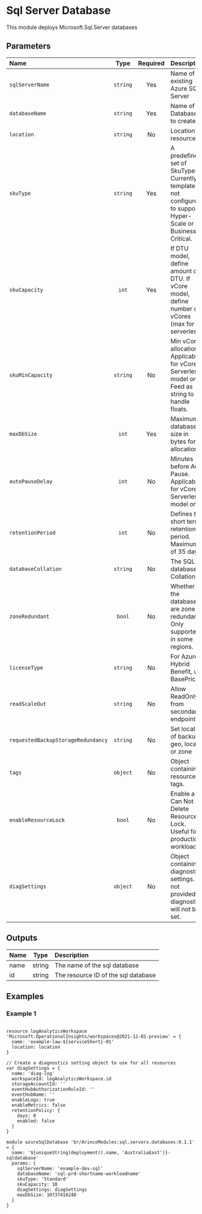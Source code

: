 # Sql Server Database

This module deploys Microsoft.Sql.Server databases

## Parameters

| Name                               | Type     | Required | Description                                                                                                  |
| :--------------------------------- | :------: | :------: | :----------------------------------------------------------------------------------------------------------- |
| `sqlServerName`                    | `string` | Yes      | Name of existing Azure SQL Server                                                                            |
| `databaseName`                     | `string` | Yes      | Name of Database to create                                                                                   |
| `location`                         | `string` | No       | Location of resource                                                                                         |
| `skuType`                          | `string` | Yes      | A predefined set of SkuTypes. Currently template not configured to support Hyper-Scale or Business Critical. |
| `skuCapacity`                      | `int`    | Yes      | If DTU model, define amount of DTU. If vCore model, define number of vCores (max for serverless)             |
| `skuMinCapacity`                   | `string` | No       | Min vCore allocation. Applicable for vCore Serverless model only. Feed as string to handle floats.           |
| `maxDbSize`                        | `int`    | Yes      | Maximum database size in bytes for allocation.                                                               |
| `autoPauseDelay`                   | `int`    | No       | Minutes before Auto Pause. Applicable for vCore Serverless model only                                        |
| `retentionPeriod`                  | `int`    | No       | Defines the short term retention period.  Maximum of 35 days.                                                |
| `databaseCollation`                | `string` | No       | The SQL database Collation.                                                                                  |
| `zoneRedundant`                    | `bool`   | No       | Whether the databases are zone redundant. Only supported in some regions.                                    |
| `licenseType`                      | `string` | No       | For Azure Hybrid Benefit, use BasePrice                                                                      |
| `readScaleOut`                     | `string` | No       | Allow ReadOnly from secondary endpoints                                                                      |
| `requestedBackupStorageRedundancy` | `string` | No       | Set location of backups, geo, local or zone                                                                  |
| `tags`                             | `object` | No       | Object containing resource tags.                                                                             |
| `enableResourceLock`               | `bool`   | No       | Enable a Can Not Delete Resource Lock.  Useful for production workloads.                                     |
| `diagSettings`                     | `object` | No       | Object containing diagnostics settings. If not provided diagnostics will not be set.                         |

## Outputs

| Name | Type   | Description                         |
| :--- | :----: | :---------------------------------- |
| name | string | The name of the sql database        |
| id   | string | The resource ID of the sql database |

## Examples

### Example 1

```bicep

resource logAnalyticsWorkspace 'Microsoft.OperationalInsights/workspaces@2021-12-01-preview' = {
  name: 'example-law-${serviceShort}-01'
  location: location
}

// Create a diagnostics setting object to use for all resources
var diagSettings = {
  name: 'diag-log'
  workspaceId: logAnalyticsWorkspace.id
  storageAccountId: ''
  eventHubAuthorizationRuleId: ''
  eventHubName: ''
  enableLogs: true
  enableMetrics: false
  retentionPolicy: {    
    days: 0
    enabled: false
  }
}

module azureSqlDatabase 'br/ArincoModules:sql.servers.databases:0.1.1' = {
  name: '${uniqueString(deployment().name, 'AustraliaEast')}-sqldatabase'
  params: {
    sqlServerName: 'example-dev-sql'
    databaseName: 'sql-prd-shortname-workloadname'
    skuType: 'Standard'
    skuCapacity: 10
    diagSettings: diagSettings
    maxDbSize: 10737418240
  }
}
```